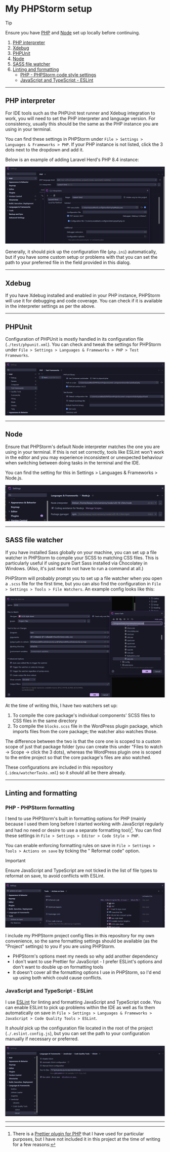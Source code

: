 # My PHPStorm setup

> [!TIP]
> Ensure you have [PHP](./php.md) and [Node](./node.md) set up locally before continuing.

1. [PHP interpreter](#php-interpreter)
2. [Xdebug](#xdebug)
3. [PHPUnit](#phpunit)
4. [Node](#node)
5. [SASS file watcher](#sass-file-watcher)
6. [Linting and formatting](#linting-and-formatting)
    - [PHP - PHPStorm code style settings](#php---phpstorm-formatting)
    - [JavaScript and TypeScript - ESLint](#javascript-and-typescript---eslint)

---

## PHP interpreter

For IDE tools such as the PHPUnit test runner and Xdebug integration to work, you will need to set the PHP interpreter
and language version. For consistency, usually this should be the same as the PHP instance you are using in your
terminal.

You can find these settings in PHPStorm under `File > Settings > Languages & Frameworks > PHP`. If your PHP instance is
not listed, click the 3 dots next to the dropdown and add it.

Below is an example of adding Laravel Herd's PHP 8.4 instance:

![PHP interpreter settings](images/phpstorm-php.png)

Generally, it should pick up the configuration file (`php.ini`) automatically, but if you have some custom setup or
problems with that you can set the path to your preferred file in the field provided in this dialog.

---

## Xdebug

If you have Xdebug installed and enabled in your PHP instance, PHPStorm will use it for debugging and code coverage. You
can check if it is available in the interpreter settings as per the above.

---

## PHPUnit

Configuration of PHPUnit is mostly handled in its configuration file (`./test/phpunit.xml`). You can check and tweak the
settings for PHPStorm under `File > Settings > Languages & Frameworks > PHP > Test Frameworks`.

![PHPUnit settings](images/phpstorm-phpunit.png)

---

## Node

Ensure that PHPStorm's default Node interpreter matches the one you are using in your terminal. If this is not set
correctly, tools like ESLint won't work in the editor and you may experience inconsistent or unexpected behaviour when
switching between doing tasks in the terminal and the IDE.

You can find the setting for this in Settings > Languages & Frameworks > Node.js.

![Node settings](images/phpstorm-node.png)

---

## SASS file watcher

If you have installed Sass globally on your machine, you can set up a file watcher in PHPStorm to compile your SCSS to
matching CSS files. This is particularly useful if using pure Dart Sass installed via Chocolatey in Windows. (Also, it's
just neat to not have to run a command at all.)

PHPStorm will probably prompt you to set up a file watcher when you open a `.scss` file for the first time, but you can
also find the configuration in `File > Settings > Tools > File Watchers`. An example config looks like this:

![Sass file watcher](./images/phpstorm-scss-filewatcher.png)

At the time of writing this, I have two watchers set up:
1. To compile the core package's individual components' SCSS files to CSS files in the same directory
2. To compile the `blocks.scss` file in the WordPress plugin package, which imports files from the core package; the watcher also watches those.

The difference between the two is that the core one is scoped to a custom scope of just that package folder (you can create this under "Files to watch -> Scope -> click the 3 dots), whereas the WordPress plugin one is scoped to the entire project so that the core package's files are also watched.

These configurations are included in this repository (`.idea/watcherTasks.xml`) so it _should_ all be there already.

---

## Linting and formatting

### PHP - PHPStorm formatting

I tend to use PHPStorm's built in formatting options for PHP (mainly because I used them long before I started working
with
JavaScript regularly and had no need or desire to use a separate formatting tool)[^1]. You can find these settings in
`File > Settings > Editor > Code Style > PHP`.

You can enable enforcing formatting rules on save in `File > Settings > Tools > Actions on save` by ticking the "
Reformat code" option.

> [!IMPORTANT]
> Ensure JavaScript and TypeScript are not ticked in the list of file types to reformat on save, to avoid conflicts with
> ESLint.

![Actions on save.png](images/phpstorm-save.png)

I include my PHPStorm project config files in this repository for my own convenience, so the same formatting settings
should be available (as the "Project" settings) to you if you are using PHPStorm.

[^1]: There is a [Prettier plugin for PHP](https://github.com/prettier/plugin-php) that I have used for
particular purposes, but I have not included it in this project at the time of writing for a few reasons:

- PHPStorm's options meet my needs so why add another dependency
- I don't want to use Prettier for JavaScript - I prefer ESLint's options and don't want to double up on formatting
  tools
- It doesn't cover all the formatting options I use in PHPStorm, so I'd end up using both which could cause conflicts.

### JavaScript and TypeScript - ESLint

I use [ESLint](https://eslint.org/) for linting and formatting JavaScript and TypeScript code. You can enable ESLint to
pick up problems within the IDE as well as fix them automatically on save in
`File > Settings > Languages & Frameworks > JavaScript > Code Quality Tools > ESLint`.

It _should_ pick up the configuration file located in the root of the project (`./.eslint.config.js`), but you can set
the path to your configuration manually if necessary or preferred.

![Eslint on save](images/phpstorm-eslint.png)

---
